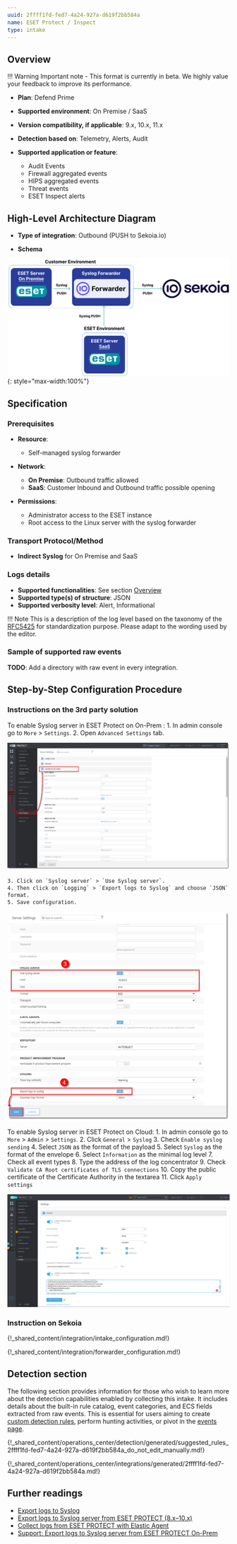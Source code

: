 ```yaml
---
uuid: 2ffff1fd-fed7-4a24-927a-d619f2bb584a
name: ESET Protect / Inspect
type: intake
---
```


## Overview

!!! Warning
    Important note - This format is currently in beta. We highly value your feedback to improve its performance.

- **Plan**: Defend Prime
- **Supported environment**: On Premise / SaaS
- **Version compatibility, if applicable**: 9.x, 10.x, 11.x

- **Detection based on**: Telemetry, Alerts, Audit
- **Supported application or feature**:
    - Audit Events
    - Firewall aggregated events
    - HIPS aggregated events
    - Threat events
    - ESET Inspect alerts

## High-Level Architecture Diagram

- **Type of integration**: Outbound (PUSH to Sekoia.io)

- **Schema**

![eset_protect_architecture](/docs/assets/integration/eset_protect_architecture.png){: style="max-width:100%"}

## Specification

### Prerequisites

- **Resource**:
    - Self-managed syslog forwarder

- **Network**:
    - **On Premise**: Outbound traffic allowed
    - **SaaS**: Customer Inbound and Outbound traffic possible opening

- **Permissions**:
    - Administrator access to the ESET instance
    - Root access to the Linux server with the syslog forwarder

### Transport Protocol/Method

- **Indirect Syslog** for On Premise and SaaS

### Logs details

- **Supported functionalities**: See section [Overview](#overview)
- **Supported type(s) of structure**: JSON
- **Supported verbosity level**: Alert, Informational

!!! Note
    This is a description of the log level based on the taxonomy of the [RFC5425](https://datatracker.ietf.org/doc/html/rfc5424) for standardization purpose. Please adapt to the wording used by the editor.

### Sample of supported raw events

**TODO**: Add a directory with raw event in every integration.

## Step-by-Step Configuration Procedure

### Instructions on the 3rd party solution

To enable Syslog server in ESET Protect on On-Prem :
    1. In admin console go to `More` > `Settings`.
    2. Open `Advanced Settings` tab.

![Advanced Settings](/docs/assets/instructions/eset_protect/enable_syslog_1.png)

    3. Click on `Syslog server` > `Use Syslog server`.
    4. Then click on `Logging` > `Export logs to Syslog` and choose `JSON` format.
    5. Save configuration.

![Syslog configuration](/docs/assets/instructions/eset_protect/enable_syslog_2.png)

To enable Syslog server in ESET Protect on Cloud:
    1. In admin console go to `More` > `Admin` > `Settings`.
    2. Click `General` > `Syslog`
    3. Check `Enable syslog sending`
    4. Select `JSON` as the format of the payload
    5. Select `Syslog` as the format of the envelope
    6. Select `Information` as the minimal log level
    7. Check all event types
    8. Type the address of the log concentrator
    9. Check `Validate CA Root certificates of TLS connections`
    10. Copy the public certificate of the Certificate Authority in the textarea
    11. Click `Apply settings`


![Advanced Settings](/docs/assets/instructions/eset_protect/cloud_syslog.png)

### Instruction on Sekoia

{!_shared_content/integration/intake_configuration.md!}

{!_shared_content/integration/forwarder_configuration.md!}

## Detection section

The following section provides information for those who wish to learn more about the detection capabilities enabled by collecting this intake. It includes details about the built-in rule catalog, event categories, and ECS fields extracted from raw events. This is essential for users aiming to create [custom detection rules](/docs/xdr/features/detect/sigma.md), perform hunting activities, or pivot in the [events page](/docs/xdr/features/investigate/events.md).

{!_shared_content/operations_center/detection/generated/suggested_rules_2ffff1fd-fed7-4a24-927a-d619f2bb584a_do_not_edit_manually.md!}

{!_shared_content/operations_center/integrations/generated/2ffff1fd-fed7-4a24-927a-d619f2bb584a.md!}

## Further readings

- [Export logs to Syslog](https://help.eset.com/protect_admin/10.0/en-US/admin_server_settings_export_to_syslog.html)
- [Export logs to Syslog server from ESET PROTECT (8.x–10.x)](https://techcenter.eset.nl/en-US/kb/articles/export-logs-to-syslog-server-from-eset-protect-8x-10x)
- [Collect logs from ESET PROTECT with Elastic Agent](https://docs.elastic.co/integrations/eset_protect#to-collect-data-from-eset-protect-via-syslog-follow-the-below-steps)
- [Support: Export logs to Syslog server from ESET PROTECT On-Prem](https://support.eset.com/en/kb8022-export-logs-to-syslog-server-from-eset-protect)


